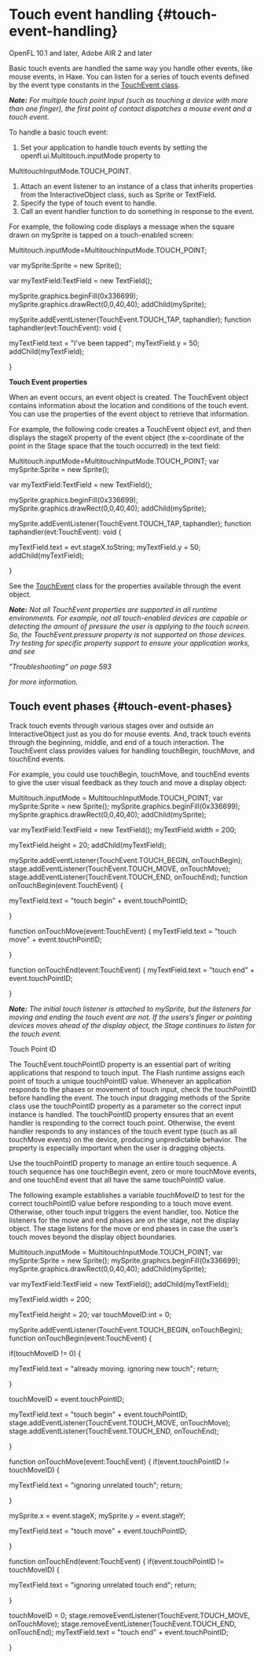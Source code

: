 # Touch event handling {#touch-event-handling}

OpenFL 10.1 and later, Adobe AIR 2 and later

Basic touch events are handled the same way you handle other events, like mouse events, in Haxe. You can listen for a series of touch events defined by the event type constants in the [TouchEvent class](https://api.openfl.org/openfl/ui/Multitouch.html).

**_Note:_** _For multiple touch point input (such as touching a device with more than one finger), the first point of contact dispatches a mouse event and a touch event._

To handle a basic touch event:

1.  Set your application to handle touch events by setting the openfl.ui.Multitouch.inputMode property to

MultitouchInputMode.TOUCH_POINT.

1.  Attach an event listener to an instance of a class that inherits properties from the InteractiveObject class, such as Sprite or TextField.
2.  Specify the type of touch event to handle.
3.  Call an event handler function to do something in response to the event.

For example, the following code displays a message when the square drawn on mySprite is tapped on a touch-enabled screen:

Multitouch.inputMode=MultitouchInputMode.TOUCH_POINT;

var mySprite:Sprite = new Sprite();

var myTextField:TextField = new TextField();

mySprite.graphics.beginFill(0x336699); mySprite.graphics.drawRect(0,0,40,40); addChild(mySprite);

mySprite.addEventListener(TouchEvent.TOUCH_TAP, taphandler); function taphandler(evt:TouchEvent): void {

myTextField.text = "I've been tapped"; myTextField.y = 50; addChild(myTextField);

}

**Touch Event properties**

When an event occurs, an event object is created. The TouchEvent object contains information about the location and conditions of the touch event. You can use the properties of the event object to retrieve that information.

For example, the following code creates a TouchEvent object _evt_, and then displays the stageX property of the event object (the x-coordinate of the point in the Stage space that the touch occurred) in the text field:

Multitouch.inputMode=MultitouchInputMode.TOUCH_POINT; var mySprite:Sprite = new Sprite();

var myTextField:TextField = new TextField();

mySprite.graphics.beginFill(0x336699); mySprite.graphics.drawRect(0,0,40,40); addChild(mySprite);

mySprite.addEventListener(TouchEvent.TOUCH_TAP, taphandler); function taphandler(evt:TouchEvent): void {

myTextField.text = evt.stageX.toString; myTextField.y = 50; addChild(myTextField);

}

See the [TouchEvent](https://api.openfl.org/openfl/events/TouchEvent.html) class for the properties available through the event object.

**_Note:_** _Not all TouchEvent properties are supported in all runtime environments. For example, not all touch-enabled devices are capable or detecting the amount of pressure the user is applying to the touch screen. So, the TouchEvent.pressure property is not supported on those devices. Try testing for specific property support to ensure your application works, and see_

_"Troubleshooting" on page 593_

_for more information._

## Touch event phases {#touch-event-phases}

Track touch events through various stages over and outside an InteractiveObject just as you do for mouse events. And, track touch events through the beginning, middle, and end of a touch interaction. The TouchEvent class provides values for handling touchBegin, touchMove, and touchEnd events.

For example, you could use touchBegin, touchMove, and touchEnd events to give the user visual feedback as they touch and move a display object:

Multitouch.inputMode = MultitouchInputMode.TOUCH_POINT; var mySprite:Sprite = new Sprite(); mySprite.graphics.beginFill(0x336699); mySprite.graphics.drawRect(0,0,40,40); addChild(mySprite);

var myTextField:TextField = new TextField(); myTextField.width = 200;

myTextField.height = 20; addChild(myTextField);

mySprite.addEventListener(TouchEvent.TOUCH_BEGIN, onTouchBegin); stage.addEventListener(TouchEvent.TOUCH_MOVE, onTouchMove); stage.addEventListener(TouchEvent.TOUCH_END, onTouchEnd); function onTouchBegin(event:TouchEvent) {

myTextField.text = "touch begin" + event.touchPointID;

}

function onTouchMove(event:TouchEvent) { myTextField.text = "touch move" + event.touchPointID;

}

function onTouchEnd(event:TouchEvent) { myTextField.text = "touch end" + event.touchPointID;

}

**_Note:_** _The initial touch listener is attached to mySprite, but the listeners for moving and ending the touch event are not. If the users’s finger or pointing devices moves ahead of the display object, the Stage continues to listen for the touch event._

Touch Point ID

The TouchEvent.touchPointID property is an essential part of writing applications that respond to touch input. The Flash runtime assigns each point of touch a unique touchPointID value. Whenever an application responds to the phases or movement of touch input, check the touchPointID before handling the event. The touch input dragging methods of the Sprite class use the touchPointID property as a parameter so the correct input instance is handled. The touchPointID property ensures that an event handler is responding to the correct touch point. Otherwise, the event handler responds to any instances of the touch event type (such as all touchMove events) on the device, producing unpredictable behavior. The property is especially important when the user is dragging objects.

Use the touchPointID property to manage an entire touch sequence. A touch sequence has one touchBegin event, zero or more touchMove events, and one touchEnd event that all have the same touchPointID value.

The following example establishes a variable _touchMoveID_ to test for the correct touchPointID value before responding to a touch move event. Otherwise, other touch input triggers the event handler, too. Notice the listeners for the move and end phases are on the stage, not the display object. The stage listens for the move or end phases in case the user’s touch moves beyond the display object boundaries.

Multitouch.inputMode = MultitouchInputMode.TOUCH_POINT; var mySprite:Sprite = new Sprite(); mySprite.graphics.beginFill(0x336699); mySprite.graphics.drawRect(0,0,40,40); addChild(mySprite);

var myTextField:TextField = new TextField(); addChild(myTextField);

myTextField.width = 200;

myTextField.height = 20; var touchMoveID:int = 0;

mySprite.addEventListener(TouchEvent.TOUCH_BEGIN, onTouchBegin); function onTouchBegin(event:TouchEvent) {

if(touchMoveID != 0) {

myTextField.text = "already moving. ignoring new touch"; return;

}

touchMoveID = event.touchPointID;

myTextField.text = "touch begin" + event.touchPointID; stage.addEventListener(TouchEvent.TOUCH_MOVE, onTouchMove); stage.addEventListener(TouchEvent.TOUCH_END, onTouchEnd);

}

function onTouchMove(event:TouchEvent) { if(event.touchPointID != touchMoveID) {

myTextField.text = "ignoring unrelated touch"; return;

}

mySprite.x = event.stageX; mySprite.y = event.stageY;

myTextField.text = "touch move" + event.touchPointID;

}

function onTouchEnd(event:TouchEvent) { if(event.touchPointID != touchMoveID) {

myTextField.text = "ignoring unrelated touch end"; return;

}

touchMoveID = 0; stage.removeEventListener(TouchEvent.TOUCH_MOVE, onTouchMove); stage.removeEventListener(TouchEvent.TOUCH_END, onTouchEnd); myTextField.text = "touch end" + event.touchPointID;

}